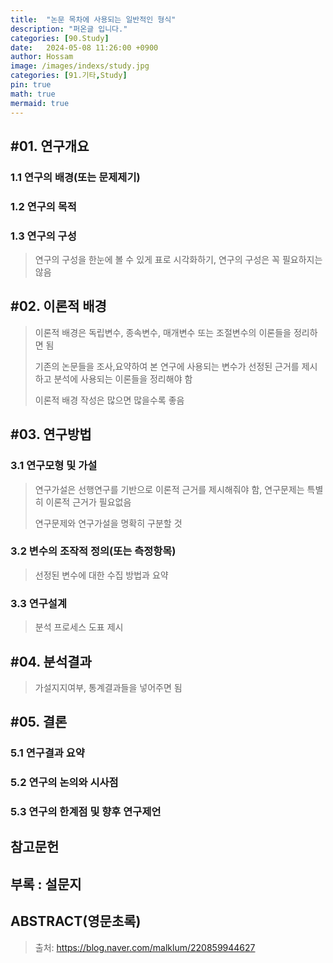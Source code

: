 ```yaml
---
title:  "논문 목차에 사용되는 일반적인 형식"
description: "퍼온글 입니다."
categories: [90.Study]
date:   2024-05-08 11:26:00 +0900
author: Hossam
image: /images/indexs/study.jpg
categories: [91.기타,Study]
pin: true
math: true
mermaid: true
---
```


## #01. 연구개요

### 1.1 연구의 배경(또는 문제제기)

### 1.2 연구의 목적

### 1.3 연구의 구성

> 연구의 구성을 한눈에 볼 수 있게 표로 시각화하기, 연구의 구성은 꼭 필요하지는 않음


## #02. 이론적 배경

> 이론적 배경은 독립변수, 종속변수, 매개변수 또는 조절변수의 이론들을 정리하면 됨
>
> 기존의 논문들을 조사,요약하여 본 연구에 사용되는 변수가 선정된 근거를 제시하고 분석에 사용되는 이론들을 정리해야 함
>
> ​이론적 배경 작성은 많으면 많을수록 좋음



## #03. 연구방법

### 3.1 연구모형 및 가설

> 연구가설은 선행연구를 기반으로 이론적 근거를 제시해줘야 함, 연구문제는 특별히 이론적 근거가 필요없음
>
> 연구문제와 연구가설을 명확히 구분할 것

### 3.2 변수의 조작적 정의(또는 측정항목)

> 선정된 변수에 대한 수집 방법과 요약

### 3.3 연구설계

> 분석 프로세스 도표 제시

## #04. 분석결과

> 가설지지여부, 통계결과들을 넣어주면 됨

## #05. 결론

### 5.1 연구결과 요약

### 5.2 연구의 논의와 시사점

### 5.3 연구의 한계점 및 향후 연구제언



## 참고문헌

## 부록 : 설문지

## ABSTRACT(영문초록)



> 출처: https://blog.naver.com/malklum/220859944627